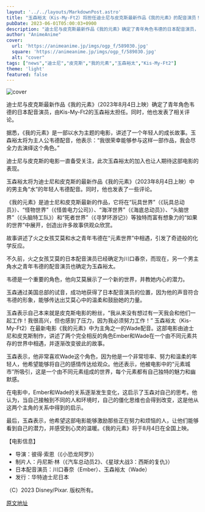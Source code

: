 ```yaml
---
layout: '../../layouts/MarkdownPost.astro'
title: "玉森裕太（Kis-My-Ft2）将担任迪士尼与皮克斯最新作品《我的元素》的配音演员！"
pubDate: 2023-06-01T05:00:03+0900
description: "迪士尼与皮克斯最新作品《我的元素》确定了青年角色韦德的日本配音演员，由Kis-My-Ft2的玉森裕太担任。同时，他也发表了相关评论。"
author: "AnimeAnime"
cover:
  url: 'https://animeanime.jp/imgs/ogp_f/589030.jpg'
  square: 'https://animeanime.jp/imgs/ogp_f/589030.jpg'
  alt: "cover"
tags: ["news","迪士尼","皮克斯","我的元素","玉森裕太","Kis-My-Ft2"]
theme: 'light'
featured: false
---
```


![cover](https://animeanime.jp/imgs/ogp_f/589030.jpg)

迪士尼与皮克斯最新作品《我的元素》（2023年8月4日上映）确定了青年角色韦德的日本配音演员，由Kis-My-Ft2的玉森裕太担任。同时，他也发表了相关评论。

据悉，《我的元素》是一部以水为主题的电影，讲述了一个年轻人的成长故事。玉森裕太将为主人公韦德配音，他表示：“我很荣幸能够参与这样一部作品，我会尽全力去演绎这个角色。”

迪士尼与皮克斯的电影一直备受关注，此次玉森裕太的加入也让人期待这部电影的表现。

玉森裕太将为迪士尼和皮克斯的最新作品《我的元素》（2023年8月4日上映）中的男主角“水”的年轻人韦德配音。同时，他也发表了一些评论。

《我的元素》是迪士尼和皮克斯最新的作品，它将在“玩具世界”（《玩具总动员》）、“怪物世界”（《怪兽电力公司》）、“海洋世界”（《海底总动员》）、“头脑世界”（《头脑特工队》）和“死者世界”（《寻梦环游记》）等独特而富有想象力的“如果的世界”中展开，创造出许多故事供观众欣赏。

故事讲述了火之女孩艾莫和水之青年韦德在“元素世界”中相遇，引发了奇迹般的化学反应。

不久前，火之女孩艾莫的日本配音演员已经确定为川口春奈，而现在，另一个男主角水之青年韦德的配音演员也确定为玉森裕太。

韦德是一个重要的角色，他向艾莫展示了一个新的世界，并教她内心的潜力。

玉森通过美国总部的试音，成功地获得了日本配音演员的位置，因为他的声音符合韦德的形象，能够传达出艾莫心中的温柔和鼓励她的力量。

玉森表示自己本来就是皮克斯电影的粉丝，“我从来没有想过有一天我会和他们一起工作！我很高兴，但也感到了压力，因为我必须努力工作！”
玉森裕太（Kis-My-Ft2）在最新电影《我的元素》中为主角之一的Wade配音。这部电影由迪士尼和皮克斯制作，讲述了两个完全相反的角色Ember和Wade在一个由不同元素共存的世界中相遇，并逐渐改变彼此的故事。

玉森表示，他非常喜欢Wade这个角色，因为他是一个非常坦率、努力和温柔的年轻人，他希望能够将自己的感情传达给观众。他还表示，他被电影中的“元素城市”所吸引，这是一个由不同元素组成的世界，每个元素都有自己独特的魅力和幽默感。

在电影中，Ember和Wade的关系逐渐发生变化，这启示了玉森对自己的思考。他认为，当自己接触到不同的人和环境时，自己的僵化思维也会得到改变，这是他从这两个主角的关系中得到的启示。

最后，玉森表示，他希望这部电影能够激励那些正在努力和烦恼的人，让他们能够看到自己的潜力，并感受到心灵的温暖。《我的元素》将于8月4日在全国上映。

【电影信息】

- 导演：彼得·索恩（《小恐龙阿罗》）
- 制片人：丹尼斯·林（《汽车总动员2》、《星球大战3：西斯的复仇》）
- 日本配音演员：川口春奈（Ember）、玉森裕太（Wade）
- 发行：华特迪士尼日本

（C）2023 Disney/Pixar. 版权所有。

[原文地址](https://animeanime.jp/article/2023/06/01/77669.html)